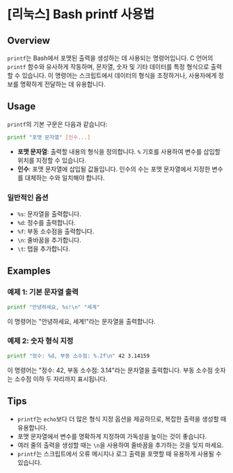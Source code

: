 # [리눅스] Bash printf 사용법

## Overview
`printf`는 Bash에서 포맷된 출력을 생성하는 데 사용되는 명령어입니다. C 언어의 `printf` 함수와 유사하게 작동하며, 문자열, 숫자 및 기타 데이터를 특정 형식으로 출력할 수 있습니다. 이 명령어는 스크립트에서 데이터의 형식을 조정하거나, 사용자에게 정보를 명확하게 전달하는 데 유용합니다.

## Usage
`printf`의 기본 구문은 다음과 같습니다:

```bash
printf "포맷 문자열" [인수...]
```

- **포맷 문자열**: 출력할 내용의 형식을 정의합니다. `%` 기호를 사용하여 변수를 삽입할 위치를 지정할 수 있습니다.
- **인수**: 포맷 문자열에 삽입될 값들입니다. 인수의 수는 포맷 문자열에서 지정한 변수를 대체하는 수와 일치해야 합니다.

### 일반적인 옵션
- `%s`: 문자열을 출력합니다.
- `%d`: 정수를 출력합니다.
- `%f`: 부동 소수점을 출력합니다.
- `\n`: 줄바꿈을 추가합니다.
- `\t`: 탭을 추가합니다.

## Examples
### 예제 1: 기본 문자열 출력
```bash
printf "안녕하세요, %s!\n" "세계"
```
이 명령어는 "안녕하세요, 세계!"라는 문자열을 출력합니다.

### 예제 2: 숫자 형식 지정
```bash
printf "정수: %d, 부동 소수점: %.2f\n" 42 3.14159
```
이 명령어는 "정수: 42, 부동 소수점: 3.14"라는 문자열을 출력합니다. 부동 소수점 숫자는 소수점 이하 두 자리까지 표시됩니다.

## Tips
- `printf`는 `echo`보다 더 많은 형식 지정 옵션을 제공하므로, 복잡한 출력을 생성할 때 유용합니다.
- 포맷 문자열에서 변수를 명확하게 지정하여 가독성을 높이는 것이 좋습니다.
- 여러 줄의 출력을 생성할 때는 `\n`을 사용하여 줄바꿈을 추가하는 것을 잊지 마세요.
- `printf`는 스크립트에서 오류 메시지나 로그 출력을 포맷할 때 유용하게 사용될 수 있습니다.